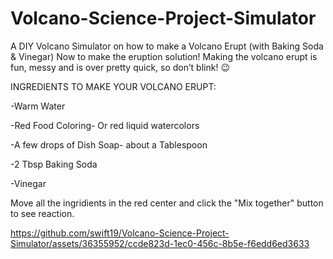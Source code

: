 # Volcano-Science-Project-Simulator

A DIY Volcano Simulator on how to make a Volcano Erupt (with Baking Soda & Vinegar)
Now to make the eruption solution! Making the volcano erupt is fun, messy and is over pretty quick, so don’t blink! 😉

INGREDIENTS TO MAKE YOUR VOLCANO ERUPT:

-Warm Water

-Red Food Coloring- Or red liquid watercolors

-A few drops of Dish Soap- about a Tablespoon

-2 Tbsp Baking Soda

-Vinegar

Move all the ingridients in the red center and click the "Mix together" button to see reaction.

https://github.com/swift19/Volcano-Science-Project-Simulator/assets/36355952/ccde823d-1ec0-456c-8b5e-f6edd6ed3633

